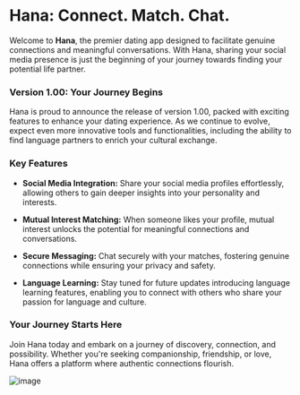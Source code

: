 # Hana: Connect. Match. Chat.

Welcome to **Hana**, the premier dating app designed to facilitate genuine connections and meaningful conversations. With Hana, sharing your social media presence is just the beginning of your journey towards finding your potential life partner.

### Version 1.00: Your Journey Begins

Hana is proud to announce the release of version 1.00, packed with exciting features to enhance your dating experience. As we continue to evolve, expect even more innovative tools and functionalities, including the ability to find language partners to enrich your cultural exchange.

### Key Features

- **Social Media Integration:** Share your social media profiles effortlessly, allowing others to gain deeper insights into your personality and interests.
  
- **Mutual Interest Matching:** When someone likes your profile, mutual interest unlocks the potential for meaningful connections and conversations.
  
- **Secure Messaging:** Chat securely with your matches, fostering genuine connections while ensuring your privacy and safety.
  
- **Language Learning:** Stay tuned for future updates introducing language learning features, enabling you to connect with others who share your passion for language and culture.

### Your Journey Starts Here

Join Hana today and embark on a journey of discovery, connection, and possibility. Whether you're seeking companionship, friendship, or love, Hana offers a platform where authentic connections flourish.


![image](https://github.com/MPiya/Dating-App-Signal-R-/assets/71850259/01e4a5be-9eb1-4166-9a39-ea55879af576)
